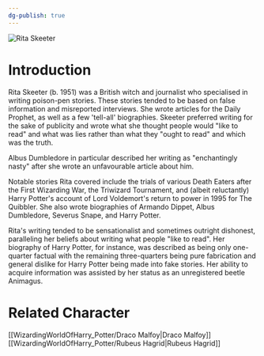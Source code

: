 ```yaml
---
dg-publish: true
---
```

![Rita Skeeter](http://rxbg5ysja.bkt.gdipper.com/Rita_Skeeter.png)
# Introduction
Rita Skeeter (b. 1951) was a British witch and journalist who specialised in writing poison-pen stories. These stories tended to be based on false information and misreported interviews. She wrote articles for the Daily Prophet, as well as a few 'tell-all' biographies. Skeeter preferred writing for the sake of publicity and wrote what she thought people would "like to read" and what was lies rather than what they "ought to read" and which was the truth.

Albus Dumbledore in particular described her writing as "enchantingly nasty" after she wrote an unfavourable article about him.

Notable stories Rita covered include the trials of various Death Eaters after the First Wizarding War, the Triwizard Tournament, and (albeit reluctantly) Harry Potter's account of Lord Voldemort's return to power in 1995 for The Quibbler. She also wrote biographies of Armando Dippet, Albus Dumbledore, Severus Snape, and Harry Potter.

Rita's writing tended to be sensationalist and sometimes outright dishonest, paralleling her beliefs about writing what people "like to read". Her biography of Harry Potter, for instance, was described as being only one-quarter factual with the remaining three-quarters being pure fabrication and general dislike for Harry Potter being made into fake stories. Her ability to acquire information was assisted by her status as an unregistered beetle Animagus.

# Related Character
[[WizardingWorldOfHarry_Potter/Draco Malfoy\|Draco Malfoy]]
[[WizardingWorldOfHarry_Potter/Rubeus Hagrid\|Rubeus Hagrid]]
